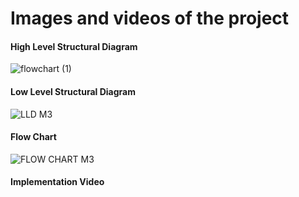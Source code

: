 # Images and videos of the project

####  High Level Structural Diagram

![flowchart (1)](https://user-images.githubusercontent.com/98812378/157898680-770367ba-b3ad-47a8-a4e9-196801506f98.jpg)


####  Low Level Structural Diagram

![LLD M3](https://user-images.githubusercontent.com/98866279/157896550-6b341139-dd08-4ff3-b8a3-0ef0e679166c.png)

####  Flow Chart

![FLOW CHART M3](https://user-images.githubusercontent.com/98866279/157901677-83aeaf48-2d3e-4c4d-bf37-7cbb5b9aa6ad.png)

#### Implementation Video
